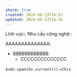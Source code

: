```yaml
---
share: true
created: 2024-08-23T16:53
updated: 2024-08-23T16:56
---
```

Lĩnh vực:: 
Nhu cầu công nghệ::

AAAAAAAAAAAAAA:
- BBBBBBBBBBBB:
    - CCCCCCCCCCCCCC

`$=dv.span(dv.current())`
`=this`